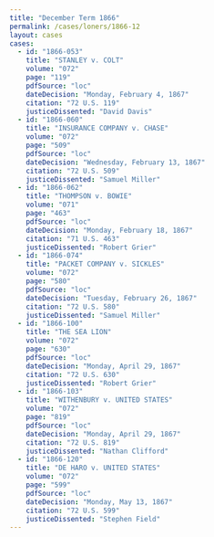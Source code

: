 ```yaml
---
title: "December Term 1866"
permalink: /cases/loners/1866-12
layout: cases
cases:
  - id: "1866-053"
    title: "STANLEY v. COLT"
    volume: "072"
    page: "119"
    pdfSource: "loc"
    dateDecision: "Monday, February 4, 1867"
    citation: "72 U.S. 119"
    justiceDissented: "David Davis"
  - id: "1866-060"
    title: "INSURANCE COMPANY v. CHASE"
    volume: "072"
    page: "509"
    pdfSource: "loc"
    dateDecision: "Wednesday, February 13, 1867"
    citation: "72 U.S. 509"
    justiceDissented: "Samuel Miller"
  - id: "1866-062"
    title: "THOMPSON v. BOWIE"
    volume: "071"
    page: "463"
    pdfSource: "loc"
    dateDecision: "Monday, February 18, 1867"
    citation: "71 U.S. 463"
    justiceDissented: "Robert Grier"
  - id: "1866-074"
    title: "PACKET COMPANY v. SICKLES"
    volume: "072"
    page: "580"
    pdfSource: "loc"
    dateDecision: "Tuesday, February 26, 1867"
    citation: "72 U.S. 580"
    justiceDissented: "Samuel Miller"
  - id: "1866-100"
    title: "THE SEA LION"
    volume: "072"
    page: "630"
    pdfSource: "loc"
    dateDecision: "Monday, April 29, 1867"
    citation: "72 U.S. 630"
    justiceDissented: "Robert Grier"
  - id: "1866-103"
    title: "WITHENBURY v. UNITED STATES"
    volume: "072"
    page: "819"
    pdfSource: "loc"
    dateDecision: "Monday, April 29, 1867"
    citation: "72 U.S. 819"
    justiceDissented: "Nathan Clifford"
  - id: "1866-120"
    title: "DE HARO v. UNITED STATES"
    volume: "072"
    page: "599"
    pdfSource: "loc"
    dateDecision: "Monday, May 13, 1867"
    citation: "72 U.S. 599"
    justiceDissented: "Stephen Field"
---
```

